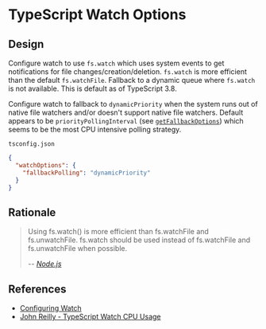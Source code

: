 # TypeScript Watch Options

## Design

Configure watch to use `fs.watch` which uses system events to get notifications for file changes/creation/deletion.
`fs.watch` is more efficient than the default `fs.watchFile`.
Fallback to a dynamic queue where `fs.watch` is not available.
This is default as of TypeScript 3.8.

Configure watch to fallback to `dynamicPriority` when the system runs out of native file watchers and/or doesn't support native file watchers.
Default appears to be `priorityPollingInterval` (see [`getFallbackOptions`](https://github.com/microsoft/TypeScript/blob/master/src/compiler/watchUtilities.ts)) which seems to be the most CPU intensive polling strategy.

`tsconfig.json`

```json
{
  "watchOptions": {
    "fallbackPolling": "dynamicPriority"
  }
}
```

## Rationale

> Using fs.watch() is more efficient than fs.watchFile and fs.unwatchFile. fs.watch should be used instead of fs.watchFile and fs.unwatchFile when possible.
>
> -- <cite>[Node.js](https://nodejs.org/api/fs.html#fs_fs_watchfile_filename_options_listener)</cite>

## References

- [Configuring Watch](https://github.com/microsoft/TypeScript-Handbook/blob/master/pages/Configuring%20Watch.md)
- [John Reilly - TypeScript Watch CPU Usage](https://blog.johnnyreilly.com/2019/05/typescript-and-high-cpu-usage-watch.html)
